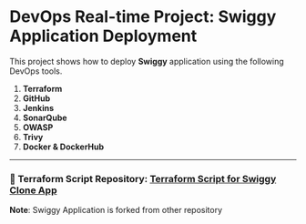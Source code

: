 # **DevOps Real-time Project: Swiggy Application Deployment**

This project shows how to deploy **Swiggy** application using the following DevOps tools.

1. **Terraform** 
2. **GitHub** 
3. **Jenkins**
4. **SonarQube** 
5. **OWASP** 
6. **Trivy** 
7. **Docker & DockerHub** 
---

### 📂 Terraform Script Repository: [**Terraform Script for Swiggy Clone App**](https://github.com/ASHISH15012005/Terraform-Script.git)

**Note**: Swiggy Application is forked from other repository
